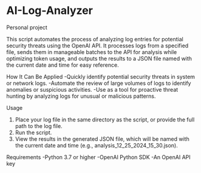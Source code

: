 # AI-Log-Analyzer
Personal project

This script automates the process of analyzing log entries for potential security threats using the OpenAI API. It processes logs from a specified file, sends them in manageable batches to the API for analysis while optimizing token usage, and outputs the results to a JSON file named with the current date and time for easy reference.

How It Can Be Applied
-Quickly identify potential security threats in system or network logs.
-Automate the review of large volumes of logs to identify anomalies or suspicious activities.
-Use as a tool for proactive threat hunting by analyzing logs for unusual or malicious patterns.

Usage
1. Place your log file in the same directory as the script, or provide the full path to the log file.
2. Run the script.
3. View the results in the generated JSON file, which will be named with the current date and time (e.g., analysis_12_25_2024_15_30.json).

Requirements
-Python 3.7 or higher
-OpenAI Python SDK
-An OpenAI API key
